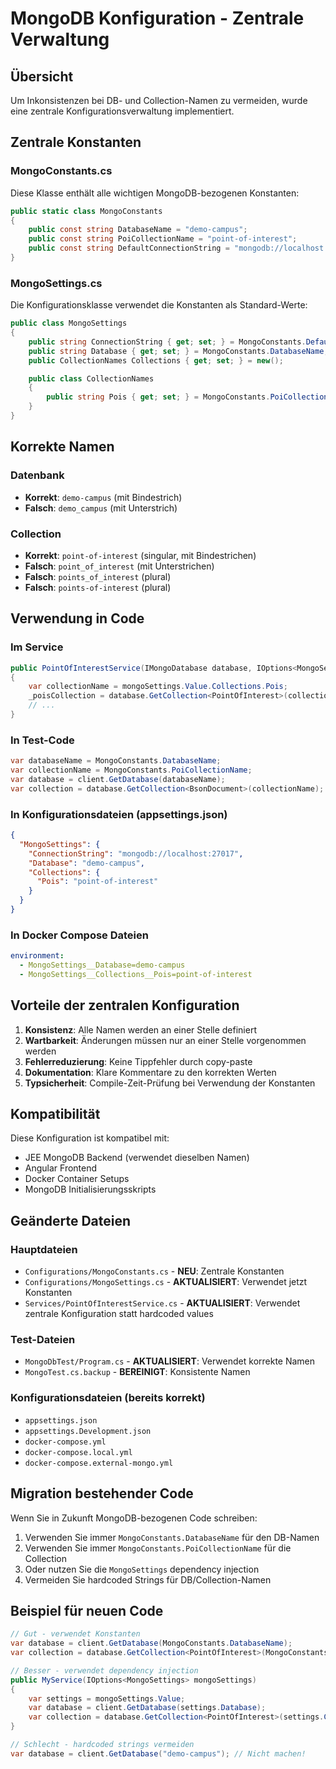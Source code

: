 # MongoDB Konfiguration - Zentrale Verwaltung

## Übersicht

Um Inkonsistenzen bei DB- und Collection-Namen zu vermeiden, wurde eine zentrale Konfigurationsverwaltung implementiert.

## Zentrale Konstanten

### MongoConstants.cs
Diese Klasse enthält alle wichtigen MongoDB-bezogenen Konstanten:

```csharp
public static class MongoConstants
{
    public const string DatabaseName = "demo-campus";
    public const string PoiCollectionName = "point-of-interest";
    public const string DefaultConnectionString = "mongodb://localhost:27017";
}
```

### MongoSettings.cs
Die Konfigurationsklasse verwendet die Konstanten als Standard-Werte:

```csharp
public class MongoSettings
{
    public string ConnectionString { get; set; } = MongoConstants.DefaultConnectionString;
    public string Database { get; set; } = MongoConstants.DatabaseName;
    public CollectionNames Collections { get; set; } = new();

    public class CollectionNames
    {
        public string Pois { get; set; } = MongoConstants.PoiCollectionName;
    }
}
```

## Korrekte Namen

### Datenbank
- **Korrekt**: `demo-campus` (mit Bindestrich)
- **Falsch**: `demo_campus` (mit Unterstrich)

### Collection
- **Korrekt**: `point-of-interest` (singular, mit Bindestrichen)
- **Falsch**: `point_of_interest` (mit Unterstrichen)
- **Falsch**: `points_of_interest` (plural)
- **Falsch**: `points-of-interest` (plural)

## Verwendung in Code

### Im Service
```csharp
public PointOfInterestService(IMongoDatabase database, IOptions<MongoSettings> mongoSettings, ILogger<PointOfInterestService> logger)
{
    var collectionName = mongoSettings.Value.Collections.Pois;
    _poisCollection = database.GetCollection<PointOfInterest>(collectionName);
    // ...
}
```

### In Test-Code
```csharp
var databaseName = MongoConstants.DatabaseName;
var collectionName = MongoConstants.PoiCollectionName;
var database = client.GetDatabase(databaseName);
var collection = database.GetCollection<BsonDocument>(collectionName);
```

### In Konfigurationsdateien (appsettings.json)
```json
{
  "MongoSettings": {
    "ConnectionString": "mongodb://localhost:27017",
    "Database": "demo-campus",
    "Collections": {
      "Pois": "point-of-interest"
    }
  }
}
```

### In Docker Compose Dateien
```yaml
environment:
  - MongoSettings__Database=demo-campus
  - MongoSettings__Collections__Pois=point-of-interest
```

## Vorteile der zentralen Konfiguration

1. **Konsistenz**: Alle Namen werden an einer Stelle definiert
2. **Wartbarkeit**: Änderungen müssen nur an einer Stelle vorgenommen werden
3. **Fehlerreduzierung**: Keine Tippfehler durch copy-paste
4. **Dokumentation**: Klare Kommentare zu den korrekten Werten
5. **Typsicherheit**: Compile-Zeit-Prüfung bei Verwendung der Konstanten

## Kompatibilität

Diese Konfiguration ist kompatibel mit:
- JEE MongoDB Backend (verwendet dieselben Namen)
- Angular Frontend
- Docker Container Setups
- MongoDB Initialisierungsskripts

## Geänderte Dateien

### Hauptdateien
- `Configurations/MongoConstants.cs` - **NEU**: Zentrale Konstanten
- `Configurations/MongoSettings.cs` - **AKTUALISIERT**: Verwendet jetzt Konstanten
- `Services/PointOfInterestService.cs` - **AKTUALISIERT**: Verwendet zentrale Konfiguration statt hardcoded values

### Test-Dateien
- `MongoDbTest/Program.cs` - **AKTUALISIERT**: Verwendet korrekte Namen
- `MongoTest.cs.backup` - **BEREINIGT**: Konsistente Namen

### Konfigurationsdateien (bereits korrekt)
- `appsettings.json`
- `appsettings.Development.json`
- `docker-compose.yml`
- `docker-compose.local.yml`
- `docker-compose.external-mongo.yml`

## Migration bestehender Code

Wenn Sie in Zukunft MongoDB-bezogenen Code schreiben:

1. Verwenden Sie immer `MongoConstants.DatabaseName` für den DB-Namen
2. Verwenden Sie immer `MongoConstants.PoiCollectionName` für die Collection
3. Oder nutzen Sie die `MongoSettings` dependency injection
4. Vermeiden Sie hardcoded Strings für DB/Collection-Namen

## Beispiel für neuen Code

```csharp
// Gut - verwendet Konstanten
var database = client.GetDatabase(MongoConstants.DatabaseName);
var collection = database.GetCollection<PointOfInterest>(MongoConstants.PoiCollectionName);

// Besser - verwendet dependency injection
public MyService(IOptions<MongoSettings> mongoSettings)
{
    var settings = mongoSettings.Value;
    var database = client.GetDatabase(settings.Database);
    var collection = database.GetCollection<PointOfInterest>(settings.Collections.Pois);
}

// Schlecht - hardcoded strings vermeiden
var database = client.GetDatabase("demo-campus"); // Nicht machen!
```